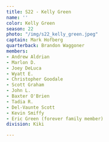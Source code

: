 ```yaml
---
title: S22 - Kelly Green
name: ''
color: Kelly Green
season: 22
photo: "/img/s22_kelly_green.jpeg"
captain: Mark Hofberg
quarterback: Brandon Waggoner
members:
- Andrew Aldrian
- Marlon D.
- Joey DeLuca
- Wyatt E.
- Christopher Goodale
- Scott Graham
- John L.
- Baxter O'Brien
- Tadia R.
- Del-Vaunte Scott
- Kevin Smiffy
- Eric Green (forever family member)
division: Kiki

---
```


